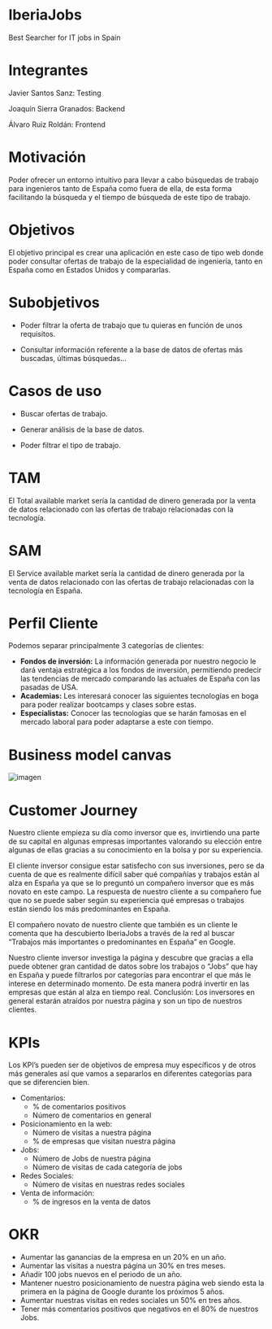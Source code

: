 # IberiaJobs
Best Searcher for IT jobs in Spain

# Integrantes
Javier Santos Sanz: Testing

Joaquín Sierra Granados: Backend

Álvaro Ruiz Roldán: Frontend
# Motivación

Poder ofrecer un entorno intuitivo para llevar a cabo búsquedas de trabajo para ingenieros tanto de España como fuera de ella, de esta forma facilitando la búsqueda y el tiempo de búsqueda de este tipo de trabajo.

# Objetivos 

El objetivo principal es crear una aplicación en este caso de tipo web donde poder consultar ofertas de trabajo de la especialidad de ingeniería, tanto en España como en Estados Unidos y compararlas.

# Subobjetivos

* Poder filtrar la oferta de trabajo que tu quieras en función de unos requisitos.  

* Consultar información referente a la base de datos de ofertas más buscadas, últimas búsquedas…

# Casos de uso

* Buscar ofertas de trabajo.

* Generar análisis de la base de datos.

* Poder filtrar el tipo de trabajo.

# TAM
El Total available market sería la cantidad de dinero generada por la venta de datos relacionado con las ofertas de trabajo relacionadas con la tecnología.
# SAM
El Service available market sería la cantidad de dinero generada por la venta de datos relacionado con las ofertas de trabajo relacionadas con la tecnología en España.

# Perfil Cliente
Podemos separar principalmente 3 categorías de clientes:
* **Fondos de inversión:** La información generada por nuestro negocio le dará ventaja estratégica a los fondos de inversión, permitiendo predecir las tendencias de mercado comparando las actuales de España con las pasadas de USA.
* **Academias:** Les interesará conocer las siguientes tecnologías en boga para poder realizar bootcamps y clases sobre estas.
* **Especialistas:** Conocer las tecnologías que se harán famosas en el mercado laboral para poder adaptarse a este con tiempo.

# Business model canvas
![imagen](https://user-images.githubusercontent.com/114731007/220731554-dddcb03d-c0cc-4e46-a756-5debf56cf9b9.png)


# Customer Journey

Nuestro cliente empieza su día como inversor que es, invirtiendo una parte de su capital en algunas empresas importantes valorando su elección entre algunas de ellas gracias a su conocimiento en la bolsa y por su experiencia.

El cliente inversor consigue estar satisfecho con sus inversiones, pero se da cuenta de que es realmente difícil saber qué compañías y trabajos están al alza en España ya que se lo preguntó un compañero inversor que es más novato en este campo. La respuesta de nuestro cliente a su compañero fue que no se puede saber según su experiencia qué empresas o trabajos están siendo los más predominantes en España.

El compañero novato de nuestro cliente que también es un cliente le comenta que ha descubierto IberiaJobs a través de la red al buscar “Trabajos más importantes o predominantes en España” en Google.

Nuestro cliente inversor investiga la página y descubre que gracias a ella puede obtener gran cantidad de datos sobre los trabajos o “Jobs” que hay en España y puede filtrarlos por categorías para encontrar el que más le interese en determinado momento. De esta manera podrá invertir en las empresas que están al alza en tiempo real.
Conclusión: Los inversores en general estarán atraídos por nuestra página y son un tipo de nuestros clientes.

# KPIs

Los KPI’s pueden ser de objetivos de empresa muy específicos y de otros más generales así que vamos a separarlos en diferentes categorías para que se diferencien bien.
* Comentarios:
  * % de comentarios positivos
  * Número de comentarios en general
* Posicionamiento en la web:
  * Número de visitas a nuestra página
  * % de empresas que visitan nuestra página
* Jobs:
  * Número de Jobs de nuestra página
  * Número de visitas de cada categoría de jobs
* Redes Sociales:
  * Número de visitas en nuestras redes sociales
* Venta de información:
  * % de ingresos en la venta de datos

# OKR
* Aumentar las ganancias de la empresa en un 20% en un año.
* Aumentar las visitas a nuestra página un 30% en tres meses.
* Añadir 100 jobs nuevos en el periodo de un año.
* Mantener nuestro posicionamiento de nuestra página web siendo esta la primera en la página de Google durante los próximos 5 años.
* Aumentar nuestras visitas en redes sociales un 50% en tres años.
* Tener más comentarios positivos que negativos en el 80% de nuestros Jobs.

